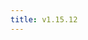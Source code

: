 ```yaml
---
title: v1.15.12
---
```


<!--add blocks of content here to add more sections to the community page -->